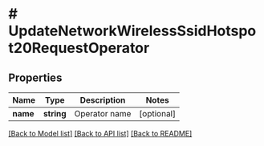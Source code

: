 # # UpdateNetworkWirelessSsidHotspot20RequestOperator

## Properties

Name | Type | Description | Notes
------------ | ------------- | ------------- | -------------
**name** | **string** | Operator name | [optional]

[[Back to Model list]](../../README.md#models) [[Back to API list]](../../README.md#endpoints) [[Back to README]](../../README.md)
